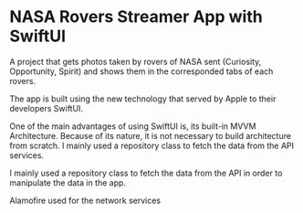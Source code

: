 
# NASA Rovers Streamer App with SwiftUI

A project that gets photos taken by rovers
 of NASA sent (Curiosity, Opportunity, Spirit)
 and shows them in the corresponded tabs of each
 rovers.

 The app is built using the new technology that served
 by Apple to their developers SwiftUI. 

 One of the main advantages of using SwiftUI is, 
 its built-in MVVM Architecture. Because of its nature,
 it is not necessary to build architecture from scratch.
 I mainly used a repository class to fetch the 
 data from the API services.
 
I mainly used a repository class to fetch the 
 data from the API in order to manipulate the data 
 in the app. 

Alamofire used for the network services











